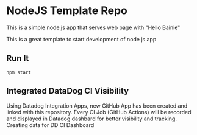 # NodeJS Template Repo

This is a simple node.js app that serves web page with "Hello Bainie"

This is a great template to start development of node js app

## Run It

`npm start`

## Integrated DataDog CI Visibility

Using Datadog Integration Apps, new GitHub App has been created and linked with this repository.
Every CI Job (GitHub Actions) will be recorded and displayed in Datadog dashbard for better visibility and tracking.
Creating data for DD CI Dashboard
